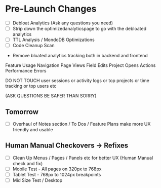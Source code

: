 # Pre-Launch Changes
- [ ] Debloat Analytics (Ask any questions you need)
- [ ] Strip down the optimizedanalyticspage to go with the debloated analytics
- [ ] TTL Analysis / MondoDB Optimizations
- [ ] Code Cleanup Scan

- Remove bloated analytics tracking both in backend and frontend

Feature Usage
Navigation
Page Views
Field Edits
Project Opens
Actions
Performance
Errors

DO NOT TOUCH user sessions or activity logs or top projects or time tracking or top users etc

(ASK QUESTIONS BE SAFER THAN SORRY)

## Tomorrow
- [ ] Overhaul of Notes section / To Dos / Feature Plans
        make more UX friendly and usable

## Human Manual Checkovers -> Refixes
- [ ] Clean Up Menus / Pages / Panels etc for better UX (Human Manual check and fix)
- [ ] Mobile Test - All pages on 320px to 768px
- [ ] Tablet Test - 768px to 1024px breakpoints
- [ ] Mid Size Test / Desktop
